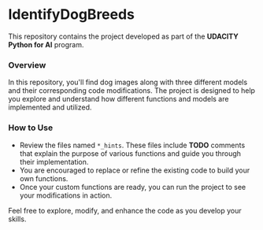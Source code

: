 # IdentifyDogBreeds

This repository contains the project developed as part of the **UDACITY Python for AI** program. 

### Overview

In this repository, you'll find dog images along with three different models and their corresponding code modifications. The project is designed to help you explore and understand how different functions and models are implemented and utilized.

### How to Use

- Review the files named `*_hints`. These files include **TODO** comments that explain the purpose of various functions and guide you through their implementation.
- You are encouraged to replace or refine the existing code to build your own functions.
- Once your custom functions are ready, you can run the project to see your modifications in action.

Feel free to explore, modify, and enhance the code as you develop your skills.
